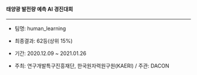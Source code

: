 #### 태양광 발전량 예측 AI 경진대회

----

* 팀명: human_learning
* 최종결과: 62등(상위 15%)
* 기간: 2020.12.09 ~ 2021.01.26

* 주최: 연구개발특구진흥재단, 한국원자력원구원(KAERI) / 주관: DACON
